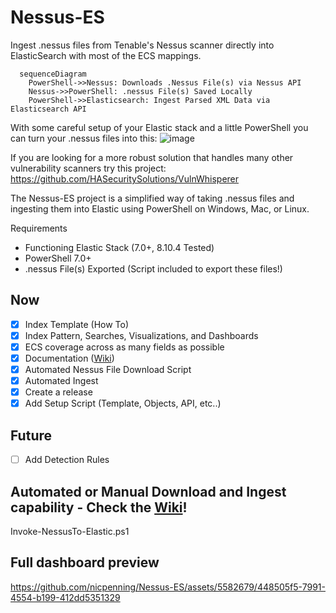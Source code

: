# Nessus-ES

Ingest .nessus files from Tenable's Nessus scanner directly into ElasticSearch with most of the ECS mappings.

```mermaid
  sequenceDiagram
    PowerShell->>Nessus: Downloads .Nessus File(s) via Nessus API
    Nessus->>PowerShell: .nessus File(s) Saved Locally
    PowerShell->>Elasticsearch: Ingest Parsed XML Data via Elasticsearch API
```

With some careful setup of your Elastic stack and a little PowerShell you can turn your .nessus files into this:
![image](https://github.com/nicpenning/Nessus-ES/assets/5582679/746d143d-ff1a-4077-82c2-03e229f59bbf)

If you are looking for a more robust solution that handles many other vulnerability scanners try this project: https://github.com/HASecuritySolutions/VulnWhisperer

The Nessus-ES project is a simplified way of taking .nessus files and ingesting them into Elastic using PowerShell on Windows, Mac, or Linux.

Requirements
* Functioning Elastic Stack (7.0+, 8.10.4 Tested)
* PowerShell 7.0+
* .nessus File(s) Exported (Script included to export these files!)

## Now
- [X] Index Template (How To)
- [X] Index Pattern, Searches, Visualizations, and Dashboards
- [X] ECS coverage across as many fields as possible
- [X] Documentation ([Wiki](https://github.com/nicpenning/Nessus-ES/wiki))
- [X] Automated Nessus File Download Script
- [X] Automated Ingest
- [X] Create a release
- [X] Add Setup Script (Template, Objects, API, etc..)

## Future
- [ ] Add Detection Rules


## Automated or Manual Download and Ingest capability - Check the [Wiki](https://github.com/nicpenning/Nessus-ES/wiki)!
Invoke-NessusTo-Elastic.ps1

## Full dashboard preview
https://github.com/nicpenning/Nessus-ES/assets/5582679/448505f5-7991-4554-b199-412dd5351329

